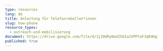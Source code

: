 ```yaml
---
type: resources
lang: de
title: Anleitung für Telefonrebellen*innen
slug: how-phone
resource_types:
  - outreach-und-mobilisierung
document: https://drive.google.com/file/d/1j20dRyNo4IhbIaJVPPtaF3qRdmgfQgAV/view?usp=sharing
published: true
---
```

